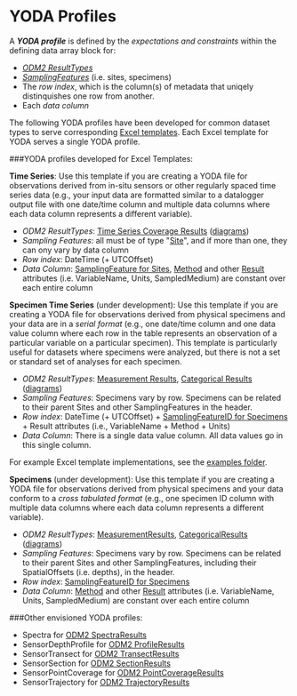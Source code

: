 YODA Profiles
===============

A ***YODA profile*** is defined by the *expectations and constraints* within the defining data array block for:

* *[ODM2 ResultTypes](https://github.com/ODM2/ODM2/blob/master/doc/ODM2Docs/ext_results.md)*
* *[SamplingFeatures](https://github.com/ODM2/ODM2/blob/master/doc/ODM2Docs/ext_samplingfeatures.md)* (i.e. sites, specimens)
* The *row index*, which is the column(s) of metadata that uniqely distinquishes one row from another.
* Each *data column*

The following YODA profiles have been developed for common dataset types to serve corresponding [Excel templates](https://github.com/ODM2/YODA-File/tree/master/excel_templates). Each Excel template for YODA serves a single YODA profile.


###YODA profiles developed for Excel Templates:

**Time Series**: Use this template if you are creating a YODA file for observations derived from in-situ sensors or other regularly spaced time series data (e.g., your input data are formatted similar to a datalogger output file with one date/time column and multiple data columns where each data column represents a different variable).

* *ODM2 ResultTypes*: [Time Series Coverage Results](https://github.com/ODM2/ODM2/blob/master/doc/ODM2Docs/ext_results_timeseries.md) ([diagrams](http://odm2.github.io/ODM2/schemas/ODM2_Current/diagrams/ODM2Results.html))
* *Sampling Features*: all must be of type "[Site](https://github.com/ODM2/ODM2/blob/master/doc/ODM2Docs/ext_samplingfeatures.md#sampling-features-that-are-sites)", and if more than one, they can ony vary by data column
* *Row index*: DateTime (+ UTCOffset)
* *Data Column*: [SamplingFeature for Sites](https://github.com/ODM2/ODM2/blob/master/doc/ODM2Docs/ext_samplingfeatures.md#sampling-features-that-are-sites), [Method](https://github.com/ODM2/ODM2/blob/master/doc/ODM2Docs/core_methods.md) and other [Result](https://github.com/ODM2/ODM2/blob/master/doc/ODM2Docs/core_results.md) attributes (i.e. VariableName, Units, SampledMedium) are constant over each entire column



**Specimen Time Series** (under development):  Use this template if you are creating a YODA file for observations derived from physical specimens and your data are in a *serial format* (e.g., one date/time column and one data value column where each row in the table represents an observation of a particular variable on a particular specimen). This template is particularly useful for datasets where specimens were analyzed, but there is not a set or standard set of analyses for each specimen.

* *ODM2 ResultTypes*: [Measurement Results](https://github.com/ODM2/ODM2/blob/master/doc/ODM2Docs/ext_results_measurement.md), [Categorical Results](https://github.com/ODM2/ODM2/blob/master/doc/ODM2Docs/ext_results_categorical.md) ([diagrams](http://odm2.github.io/ODM2/schemas/ODM2_Current/diagrams/ODM2Results.html))
* *Sampling Features*: Specimens vary by row. Specimens can be related to their parent Sites and other SamplingFeatures in the header.
* *Row index*: DateTime (+ UTCOffset) + [SamplingFeatureID for Specimens](https://github.com/ODM2/ODM2/blob/master/doc/ODM2Docs/ext_samplingfeatures.md#sampling-features-that-are-specimens) + Result attributes (i.e., VariableName + Method + Units)
* *Data Column*: There is a single data value column. All data values go in this single column.

For example Excel template implementations, see the [examples folder](https://github.com/ODM2/YODA-File/tree/master/examples).


**Specimens** (under development):  Use this template if you are creating a YODA file for observations derived from physical specimens and your data conform to a *cross tabulated format* (e.g., one specimen ID column with multiple data columns where each data column represents a different variable).

* *ODM2 ResultTypes*: [MeasurementResults](https://github.com/ODM2/ODM2/blob/master/doc/ODM2Docs/ext_results_measurement.md), [CategoricalResults](https://github.com/ODM2/ODM2/blob/master/doc/ODM2Docs/ext_results_categorical.md) ([diagrams](http://odm2.github.io/ODM2/schemas/ODM2_Current/diagrams/ODM2Results.html))
* *Sampling Features*: Specimens vary by row. Specimens can be related to their parent Sites and other SamplingFeatures, including their SpatialOffsets (i.e. depths), in the header.
* *Row index*: [SamplingFeatureID for Specimens](https://github.com/ODM2/ODM2/blob/master/doc/ODM2Docs/ext_samplingfeatures.md#sampling-features-that-are-specimens)
* *Data Column*: [Method](https://github.com/ODM2/ODM2/blob/master/doc/ODM2Docs/core_methods.md) and other [Result](https://github.com/ODM2/ODM2/blob/master/doc/ODM2Docs/core_results.md) attributes (i.e. VariableName, Units, SampledMedium) are constant over each entire column



###Other envisioned YODA profiles:

* Spectra for [ODM2 SpectraResults](https://github.com/ODM2/ODM2/blob/master/doc/ODM2Docs/ext_results_spectra.md)
* SensorDepthProfile for [ODM2 ProfileResults](https://github.com/ODM2/ODM2/blob/master/doc/ODM2Docs/ext_results_profile.md)
* SensorTransect for [ODM2 TransectResults](https://github.com/ODM2/ODM2/blob/master/doc/ODM2Docs/ext_results_transect.md)
* SensorSection for [ODM2 SectionResults](https://github.com/ODM2/ODM2/blob/master/doc/ODM2Docs/ext_results_section.md)
* SensorPointCoverage for [ODM2 PointCoverageResults](https://github.com/ODM2/ODM2/blob/master/doc/ODM2Docs/ext_results_pointcoverage.md)
* SensorTrajectory for [ODM2 TrajectoryResults](https://github.com/ODM2/ODM2/blob/master/doc/ODM2Docs/ext_results_trajectory.md)

